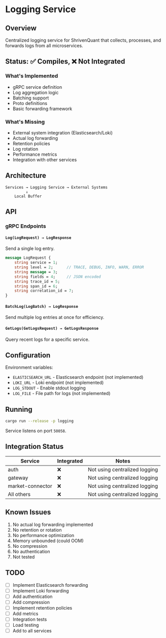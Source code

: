 # Logging Service

## Overview
Centralized logging service for ShrivenQuant that collects, processes, and forwards logs from all microservices.

## Status: ✅ Compiles, ❌ Not Integrated

### What's Implemented
- gRPC service definition
- Log aggregation logic
- Batching support
- Proto definitions
- Basic forwarding framework

### What's Missing
- External system integration (Elasticsearch/Loki)
- Actual log forwarding
- Retention policies
- Log rotation
- Performance metrics
- Integration with other services

## Architecture

```
Services → Logging Service → External Systems
         ↓
    Local Buffer
```

## API

### gRPC Endpoints

#### `Log(LogRequest) → LogResponse`
Send a single log entry.

```proto
message LogRequest {
    string service = 1;
    string level = 2;      // TRACE, DEBUG, INFO, WARN, ERROR
    string message = 3;
    string fields = 4;     // JSON encoded
    string trace_id = 5;
    string span_id = 6;
    string correlation_id = 7;
}
```

#### `BatchLog(LogBatch) → LogResponse`
Send multiple log entries at once for efficiency.

#### `GetLogs(GetLogsRequest) → GetLogsResponse`
Query recent logs for a specific service.

## Configuration

Environment variables:
- `ELASTICSEARCH_URL` - Elasticsearch endpoint (not implemented)
- `LOKI_URL` - Loki endpoint (not implemented)
- `LOG_STDOUT` - Enable stdout logging
- `LOG_FILE` - File path for logs (not implemented)

## Running

```bash
cargo run --release -p logging
```

Service listens on port `50058`.

## Integration Status

| Service | Integrated | Notes |
|---------|------------|-------|
| auth | ❌ | Not using centralized logging |
| gateway | ❌ | Not using centralized logging |
| market-connector | ❌ | Not using centralized logging |
| All others | ❌ | Not using centralized logging |

## Known Issues

1. No actual log forwarding implemented
2. No retention or rotation
3. No performance optimization
4. Memory unbounded (could OOM)
5. No compression
6. No authentication
7. Not tested

## TODO

- [ ] Implement Elasticsearch forwarding
- [ ] Implement Loki forwarding
- [ ] Add authentication
- [ ] Add compression
- [ ] Implement retention policies
- [ ] Add metrics
- [ ] Integration tests
- [ ] Load testing
- [ ] Add to all services